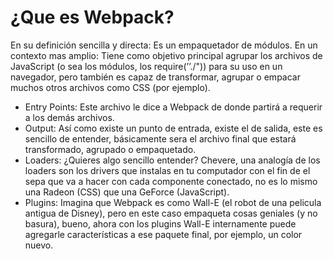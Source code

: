 # ¿Que es Webpack?

En su definición sencilla y directa: Es un empaquetador de módulos.
En un contexto mas amplio: Tiene como objetivo principal agrupar los archivos de JavaScript (o sea los módulos, los require(’’./")) para su uso en un navegador, pero también es capaz de transformar, agrupar o empacar muchos otros archivos como CSS (por ejemplo).

- Entry Points: Este archivo le dice a Webpack de donde partirá a requerir a los demás archivos.
- Output: Así como existe un punto de entrada, existe el de salida, este es sencillo de entender, básicamente sera el archivo final que estará transformado, agrupado o empaquetado.
- Loaders: ¿Quieres algo sencillo entender? Chevere, una analogía de los loaders son los drivers que instalas en tu computador con el fin de el sepa que va a hacer con cada componente conectado, no es lo mismo una Radeon (CSS) que una GeForce (JavaScript).
- Plugins: Imagina que Webpack es como Wall-E (el robot de una pelicula antigua de Disney), pero en este caso empaqueta cosas geniales (y no basura), bueno, ahora con los plugins Wall-E internamente puede agregarle características a ese paquete final, por ejemplo, un color nuevo.
